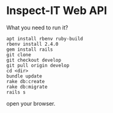 # Inspect-IT Web API

What you need to run it?

```
apt install rbenv ruby-build
rbenv install 2.4.0
gem install rails
git clone
git checkout develop
git pull origin develop
cd <dir>
bundle update
rake db:create
rake db:migrate
rails s
```
open your browser.
